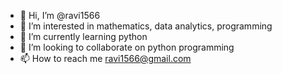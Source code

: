 - 👋 Hi, I’m @ravi1566
- 👀 I’m interested in mathematics, data analytics, programming
- 🌱 I’m currently learning python
- 💞️ I’m looking to collaborate on python programming
- 📫 How to reach me ravi1566@gmail.com

<!---
ravi1566/ravi1566 is a ✨ special ✨ repository because its `README.md` (this file) appears on your GitHub profile.
You can click the Preview link to take a look at your changes.
--->
